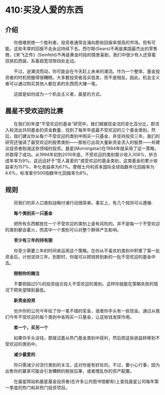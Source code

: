 # 410:买没人爱的东西
## 介绍

　　你很难拒绝一个胜利者。投资者通常会涌向那些回报率很高的市场。但有可能，这些丰厚的回报不会永远持续下去。西尔斯(Sears)不再是美国最杰出的零售商，《宋飞正传》(Seinfeld)不再是黄金时段的情景喜剧，我们中很少有人还穿着双排扣西装、系着超宽领带四处走动。

　　不过，逆潮流而动，你可能会在今天赶上未来的潮流。作为一个整体，基金投资者的时机把握得很糟糕。大多数投资者高买低卖，而不是相反。因此，机会主义者可以通过购买其他人都在卖的东西而大赚一笔。

　　这就是如何成为一个机会主义者，晨星的方式。

## 晨星不受欢迎的比赛

　　在我们的年度“不受欢迎的基金”研究中，我们根据现金流的变化百分比，即流入和流出共同基金的资金数量，找到了每年年底最不受欢迎的三个基金类别。然后，我们建议你从每个不受欢迎的类别中购买一只基金，并坚持投资三年。我们的研究还强调了最受欢迎的股票类别——那些已出现大量新资金流入的股票——并建议投资者削减这些领域的投资。晨星(Morningstar)在1994年就采用了这一策略，并取得了成功。从1994年初到2010年底，不受欢迎的类别累计收入308%，折合成年率为9%。这远远好于“受人喜爱的”或受欢迎的基金类别，这类基金的累计收益率为157%，年化收益率为6.1%。摩根士丹利资本国际全球指数年化回报率为4.6%，标准普尔500指数年化回报率为8%。

## 规则

　　将我们的非人口类别战略付诸行动很简单。事实上，有几个规则可以遵循:

　　**每个类别买一只基金**

　　把所有东西都放在一个不受欢迎的类别上是有风险的。并不是每一个不受欢迎的类别都会着火，而其中一个类别可以对整个群体产生影响。

　　**至少有三年的持有期**

　　你至少需要三年的时间来运用这个策略。在你从不喜欢的类别中积累了第一批资金后，计划坚持三年。到那时，你就可以把钱转到新的一批不受欢迎的基金中去。

　　**限制你的赌注**

　　不要把超过5%的投资组合投入不受欢迎的类别。这样你就能在策略失败的情况下把失望降到最低。

　　**新资金投资**

　　也许你的公司今年给了你一笔不错的奖金，或者你手头有一些现金。通过从我们今年不受欢迎的每个类别中各购买一只基金，让这些钱发挥作用。

　　**卖一个，买另一个**

　　如果你手头没钱，那就试着从热门基金类别中获利，然后把这些收益转移到不受欢迎的类别中。

　　**减少最爱的**

　　你只需减少对流行类别的关注，这对你是有好处的。不过，要小心行事，因为出售你的赢家可能会引发糟糕的税收后果，或者搅乱你的资产配置。

　　在晨星网站和晨星基金投资者(在许多公共图书馆都有)上查找晨星公司每年第一季度的热门和非热门投资项目。
